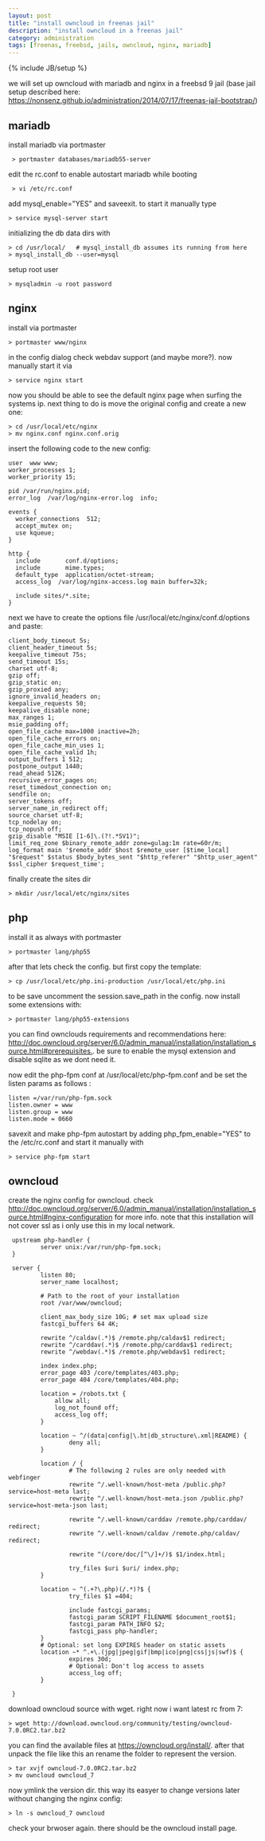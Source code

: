 ```yaml
---
layout: post
title: "install owncloud in freenas jail"
description: "install owncloud in a freenas jail"
category: administration
tags: [freenas, freebsd, jails, owncloud, nginx, mariadb]
---
```

{% include JB/setup %}

we will set up owncloud with mariadb and nginx in a freebsd 9 jail (base jail setup described here: <https://nonsenz.github.io/administration/2014/07/17/freenas-jail-bootstrap/>)

## mariadb

install mariadb via portmaster

     > portmaster databases/mariadb55-server
     
edit the rc.conf to enable autostart mariadb while booting

     > vi /etc/rc.conf

add mysql_enable="YES" and saveexit. to start it manually type

    > service mysql-server start
  
initializing the db data dirs with

    > cd /usr/local/   # mysql_install_db assumes its running from here
    > mysql_install_db --user=mysql

setup root user

    > mysqladmin -u root password

## nginx

install via portmaster

    > portmaster www/nginx
    
in the config dialog check webdav support (and maybe more?).
now manually start it via 

    > service nginx start

now you should be able to see the default nginx page when surfing the systems ip. next thing to do is move the original config and create a new one:

    > cd /usr/local/etc/nginx
    > mv nginx.conf nginx.conf.orig
    
insert the following code to the new config:

    user  www www;
    worker_processes 1;
    worker_priority 15;
     
    pid /var/run/nginx.pid;
    error_log  /var/log/nginx-error.log  info;
     
    events {
      worker_connections  512;
      accept_mutex on;
      use kqueue;
    }
     
    http {
      include       conf.d/options;
      include       mime.types;
      default_type  application/octet-stream;
      access_log  /var/log/nginx-access.log main buffer=32k;
     
      include sites/*.site;
    }

next we have to create the options file /usr/local/etc/nginx/conf.d/options and paste:

    client_body_timeout 5s;
    client_header_timeout 5s;
    keepalive_timeout 75s;
    send_timeout 15s;
    charset utf-8;
    gzip off;
    gzip_static on;
    gzip_proxied any;
    ignore_invalid_headers on;
    keepalive_requests 50;
    keepalive_disable none;
    max_ranges 1;
    msie_padding off;
    open_file_cache max=1000 inactive=2h;
    open_file_cache_errors on;
    open_file_cache_min_uses 1;
    open_file_cache_valid 1h;
    output_buffers 1 512;
    postpone_output 1440;
    read_ahead 512K;
    recursive_error_pages on;
    reset_timedout_connection on;
    sendfile on;
    server_tokens off;
    server_name_in_redirect off;
    source_charset utf-8;
    tcp_nodelay on;
    tcp_nopush off;
    gzip_disable "MSIE [1-6]\.(?!.*SV1)";
    limit_req_zone $binary_remote_addr zone=gulag:1m rate=60r/m;
    log_format main '$remote_addr $host $remote_user [$time_local] "$request" $status $body_bytes_sent "$http_referer" "$http_user_agent" $ssl_cipher $request_time';

finally create the sites dir 

    > mkdir /usr/local/etc/nginx/sites
    
## php

install it as always with portmaster

    > portmaster lang/php55

after that lets check the config. but first copy the template:

    > cp /usr/local/etc/php.ini-production /usr/local/etc/php.ini

to be save uncomment the session.save_path in the config.
now install some extensions with:

    > portmaster lang/php55-extensions
    
you can find ownclouds requirements and recommendations here: <http://doc.owncloud.org/server/6.0/admin_manual/installation/installation_source.html#prerequisites.>. be sure to enable the mysql extension and disable sqlite as we dont need it.

now edit the php-fpm conf at /usr/local/etc/php-fpm.conf and be set the listen params as follows :

    listen =/var/run/php-fpm.sock
    listen.owner = www
    listen.group = www
    listen.mode = 0660

savexit and make php-fpm autostart by adding php_fpm_enable="YES" to the /etc/rc.conf and start it manually with

    > service php-fpm start
    
## owncloud

create the nginx config for owncloud. check <http://doc.owncloud.org/server/6.0/admin_manual/installation/installation_source.html#nginx-configuration> for more info. note that this installation will not cover ssl as i only use this in my local network.

     upstream php-handler {
             server unix:/var/run/php-fpm.sock;
     }
     
     server {
             listen 80;
             server_name localhost;
     
             # Path to the root of your installation
             root /var/www/owncloud;
     
             client_max_body_size 10G; # set max upload size
             fastcgi_buffers 64 4K;
     
             rewrite ^/caldav(.*)$ /remote.php/caldav$1 redirect;
             rewrite ^/carddav(.*)$ /remote.php/carddav$1 redirect;
             rewrite ^/webdav(.*)$ /remote.php/webdav$1 redirect;
     
             index index.php;
             error_page 403 /core/templates/403.php;
             error_page 404 /core/templates/404.php;
     
             location = /robots.txt {
                 allow all;
                 log_not_found off;
                 access_log off;
             }
     
             location ~ ^/(data|config|\.ht|db_structure\.xml|README) {
                     deny all;
             }
     
             location / {
                     # The following 2 rules are only needed with webfinger
                     rewrite ^/.well-known/host-meta /public.php?service=host-meta last;
                     rewrite ^/.well-known/host-meta.json /public.php?service=host-meta-json last;
     
                     rewrite ^/.well-known/carddav /remote.php/carddav/ redirect;
                     rewrite ^/.well-known/caldav /remote.php/caldav/ redirect;
     
                     rewrite ^(/core/doc/[^\/]+/)$ $1/index.html;
     
                     try_files $uri $uri/ index.php;
             }
     
             location ~ ^(.+?\.php)(/.*)?$ {
                     try_files $1 =404;
     
                     include fastcgi_params;
                     fastcgi_param SCRIPT_FILENAME $document_root$1;
                     fastcgi_param PATH_INFO $2;
                     fastcgi_pass php-handler;
             }
             # Optional: set long EXPIRES header on static assets
             location ~* ^.+\.(jpg|jpeg|gif|bmp|ico|png|css|js|swf)$ {
                     expires 30d;
                     # Optional: Don't log access to assets
                     access_log off;
             }
     
     }

download owncloud source with wget. right now i want latest rc from 7:

    > wget http://download.owncloud.org/community/testing/owncloud-7.0.0RC2.tar.bz2

you can find the available files at <https://owncloud.org/install/>.
after that unpack the file like this an rename the folder to represent the version.

    > tar xvjf owncloud-7.0.0RC2.tar.bz2
    > mv owncloud owncloud_7
   
now ymlink the version dir. this way its easyer to change versions later without changing the nginx config:

    > ln -s owncloud_7 owncloud

check your brwoser again. there should be the owncloud install page. 


